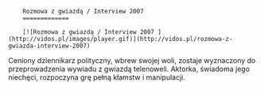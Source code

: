 
        Rozmowa z gwiazdą / Interview 2007 
        =============
        
        [![Rozmowa z gwiazdą / Interview 2007 ](http://vidos.pl/images/player.gif)](http://vidos.pl/rozmowa-z-gwiazda-interview-2007)
        
        
 Ceniony dziennikarz polityczny, wbrew swojej woli, zostaje wyznaczony do przeprowadzenia wywiadu z gwiazdą telenoweli. Aktorka, świadoma jego niechęci, rozpoczyna grę pełną kłamstw i manipulacji.
    
